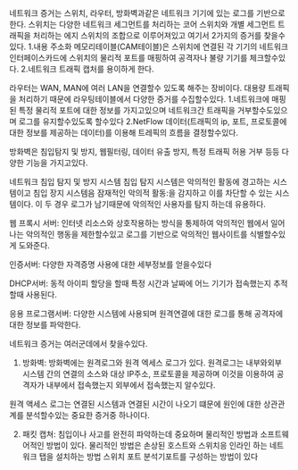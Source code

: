 
네트워크 증거는 스위치, 라우터, 방화벽과같은 네트워크 기기에 있는 로그를 기반으로 한다. 
스위치는 다양한 네트워크 세그먼트를 처리하는 코어 스위치와 개별 세그먼트 트래픽을 처리하는 에지 스위치의 조합으로 이루어져있고 여기서 2가지의 증거를 찾을수있다.
 1.내용 주소화 메모리테이블(CAM테이블)은 스위치에 연결된 각 기기의 네트워크 인터페이스카드에 스위치의 물리적 포트를 매핑하여  공격자나 불량 기기를 체크할수있다.
 2.네트워크 트래픽 캡처를 용이하게 한다. 

라우터는 WAN, MAN에 여러 LAN을 연결할수 있도록 해주는 장비이다. 대용량 트래픽을 처리하기 때문에 라우팅테이블에서 다양한 증거를 수집할수있다.
 1.네트워크에 매핑된 특정 물리적 포트에 대한 정보를 가지고있으며 네트워크간 트래픽을 거부할수도있으며  로그를 유지할수있도록 할수있다
 2.NetFlow 데이터(트래픽의 ip, 포트, 프로토콜에 대한 정보를 제공하는 데이터)를 이용해 트레픽의 흐름을 결정할수있다.

 방화벽은 침입탐지 및 방지, 웹필터링, 데이터 유출 방지, 특정 트래픽 허용 거부 등등 다양한 기능을 가지고있다.

 네트워크 침입 탐지 및 방지 시스템 침입 탐지 시스템은 악의적인 활동에 경고하는 시스템이고 침입 장지 시스템음 잠재적인 악의적 활동:을 감지하고 이를 차단할 수 있는 시스템이다. 이 두 경우 로그가 남기때문에 악의적인 사용자를 탐지 하는데 유용하다.

 웹 프록시 서버: 인터넷 리소스와 상호작용하는 방식을 통제하여 악의적인 웹에서 일어나는 악의적인 행동을 제한할수있고 로그를 기반으로 악의적인 웹사이트를 식별할수있게 도와준다.

 인증서버: 다양한 자격증명 사용에 대한 세부정보를 얻을수있다 

 DHCP서버: 동적 아이피 할당을 할때 특정 시간과 날짜에 어느 기기가 접속했는지 추적 할때 사용된다.

 응용 프로그램서버: 다양한 시스템에 사용되며 원격연결에 대한 로그를 통해 공격자에 대한 정보를 파악한다.

 네트워크 증거는 여러군데에서 찾을수있다.
 1. 방화벽: 방화벽에는 원격로그와 원격 엑세스 로그가 있다.
 원격로그는 내부와외부 시스템 간의 연결의 소스와 대상 IP주소, 프로토콜을 제공하며 이것을 이용하여 공격자가 내부에서 접속했는지 외부에서 접속했는지 알수있다.

 원격 액세스 로그는 연결된 시스템과 연결된 시간이 나오기 떄문에 원인에 대한 상관관계를 분석할수있는 중요한 증거중 하나이다.

 2. 패킷 캡쳐: 침입이나 사고를 완전히 파악하는데 중요하며 물리적인 방법과 소프트웨어적인 방법이 있다. 물리적인 방법은 손상된 호스트와 스위치응 인라인 하는 네트워크 탭을 설치하는 방법 스위치 포트 분석기포트를 구성하는 방법이 있다